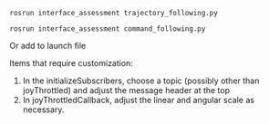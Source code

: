 `rosrun interface_assessment trajectory_following.py`

`rosrun interface_assessment command_following.py`

Or add to launch file

Items that require customization:

1. In the initializeSubscribers, choose a topic (possibly other than joyThrottled) and adjust the message header at the top
2. In joyThrottledCallback, adjust the linear and angular scale as necessary. 